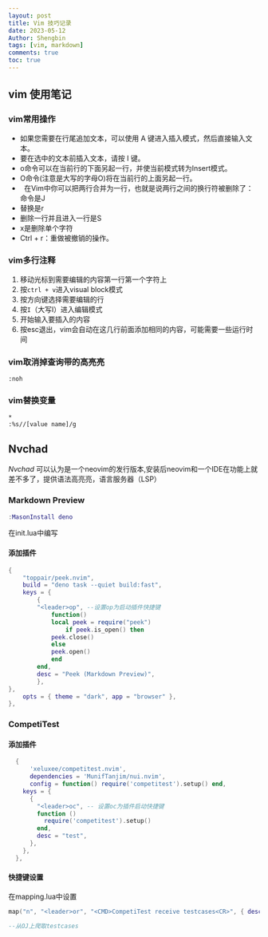 ```yaml
---
layout: post
title: Vim 技巧记录
date: 2023-05-12
Author: Shengbin 
tags: [vim, markdown]
comments: true
toc: true
---
```



## vim 使用笔记

### vim常用操作

- 如果您需要在行尾追加文本，可以使用 A 键进入插入模式，然后直接输入文本。
- 要在选中的文本前插入文本，请按 I 键。
-   o命令可以在当前行的下面另起一行，并使当前模式转为Insert模式。
- O命令(注意是大写的字母O)将在当前行的上面另起一行。
-   在Vim中你可以把两行合并为一行，也就是说两行之间的换行符被删除了：命令是J
- 替换是r 
- 删除一行并且进入一行是S
- x是删除单个字符
- Ctrl + r：重做被撤销的操作。

### vim多行注释

1. 移动光标到需要编辑的内容第一行第一个字符上
2. 按`ctrl + v`进入visual block模式
3. 按方向键选择需要编辑的行
4. 按`I`（大写I）进入编辑模式
5. 开始输入要插入的内容
6. 按esc退出，vim会自动在这几行前面添加相同的内容，可能需要一些运行时间

  

### vim取消掉查询带的高亮亮

```shell
:noh
```

### vim替换变量

```
* 
:%s//[value name]/g
```

##  Nvchad

$Nvchad$ 可以认为是一个neovim的发行版本,安装后neovim和一个IDE在功能上就差不多了，提供语法高亮亮，语言服务器（LSP）


### Markdown Preview


```lua
:MasonInstall deno
```
在init.lua中编写

#### 添加插件

```lua
{
    "toppair/peek.nvim",
    build = "deno task --quiet build:fast",
    keys = {
        {
        "<leader>op", --设置op为启动插件快捷键
            function()
            local peek = require("peek")
                if peek.is_open() then
            peek.close()
            else
            peek.open()
            end
        end,
        desc = "Peek (Markdown Preview)",
        },
},
    opts = { theme = "dark", app = "browser" },
},
```

### CompetiTest

#### 添加插件


```lua
  {
	  'xeluxee/competitest.nvim',
	  dependencies = 'MunifTanjim/nui.nvim',
	  config = function() require('competitest').setup() end,
    keys = {
      {
        "<leader>oc", -- 设置oc为插件启动快捷键
        function ()
          require('competitest').setup()
        end,
        desc = "test",
      },
    },
  },

```
#### 快捷键设置

在mapping.lua中设置

```lua
map("n", "<leader>or", "<CMD>CompetiTest receive testcases<CR>", { desc = "CompetiTest receive testcases"});

--从OJ上爬取testcases
```
